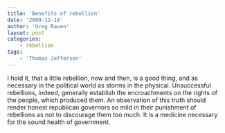 ```yaml
---
title: 'Benefits of rebellion'
date: '2009-12-14'
author: 'Greg Raven'
layout: post
categories:
    - rebellion
tags:
    - 'Thomas Jefferson'
---
```


I hold it, that a little rebellion, now and then, is a good thing, and as necessary in the political world as storms in the physical. Unsuccessful rebellions, indeed, generally establish the encroachments on the rights of the people, which produced them. An observation of this truth should render honest republican governors so mild in their punishment of rebellions as not to discourage them too much. It is a medicine necessary for the sound health of government.
